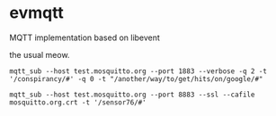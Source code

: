# evmqtt

MQTT implementation based on libevent

the usual meow.

`mqtt_sub --host test.mosquitto.org --port 1883 --verbose -q 2 -t '/conspirancy/#' -q 0 -t "/another/way/to/get/hits/on/google/#"`

`mqtt_sub --host test.mosquitto.org --port 8883 --ssl --cafile mosquitto.org.crt -t '/sensor76/#'`
